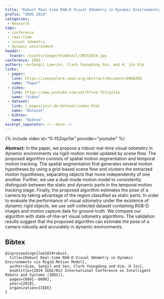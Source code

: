 ```yaml
---
title: "Robust Real-time RGB-D Visual Odometry in Dynamic Environments via Rigid Motion Model"
prefix: "IROS 2019"
categories:
 - Research
tags:
 - conference
 - real-time
 - visual odometry
 - dynamic environment
header:
  teaser: /assets/image/thumbnail/IROS2019.jpg
conference: IROS
authors: <u>Sangil Lee</u>, Clark Youngdong Son, and H. Jin Kim
links: 
 - paper: 
   link: https://ieeexplore.ieee.org/abstract/document/8968208
   name: "Paper"
 - video:
   link: https://www.youtube.com/watch?v=G-fS2iqzi1w
   name: "Video"
 - dataset: 
   link: /_pages/icsl-de-dataset/index.html
   name: "Dataset"
 - bibtex: 
   name: "Bibtex"
excerpt_separator: <!--more-->
---
```


{% include video id="G-fS2iqzi1w" provider="youtube" %}

**Abstract:** In the paper, we propose a robust real-time visual odometry in dynamic environments via rigid-motion model updated by scene flow. The proposed algorithm consists of spatial motion segmentation and temporal motion tracking. The spatial segmentation first generates several motion hypotheses by using a grid-based scene flow and clusters the extracted motion hypotheses, separating objects that move independently of one another. Further, we use a dual-mode motion model to consistently distinguish between the static and dynamic parts in the temporal motion tracking stage. Finally, the proposed algorithm estimates the pose of a camera by taking advantage of the region classified as static parts. In order to evaluate the performance of visual odometry under the existence of dynamic rigid objects, we use self-collected dataset containing RGB-D images and motion capture data for ground-truth. We compare our algorithm with state-of-the-art visual odometry algorithms. The validation results suggest that the proposed algorithm can estimate the pose of a camera robustly and accurately in dynamic environments.

<!--more-->

## Bibtex <a id="bibtex"></a>
```
@inproceedings{lee2019robust,
  title={Robust Real-time RGB-D Visual Odometry in Dynamic Environments via Rigid Motion Model},
  author={Lee, Sangil and Son, Clark Youngdong and Kim, H Jin},
  booktitle={2019 IEEE/RSJ International Conference on Intelligent Robots and Systems (IROS)},
  pages={6891--6898},
  year={2019},
  organization={IEEE}
}
```
